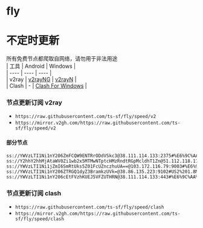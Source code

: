 # fly
# 不定时更新
所有免费节点都爬取自网络，请勿用于非法用途  
|  工具  | Android  | Windows  |  
|  ----  | ----   | ----  |  
| v2ray  | [v2rayNG](https://github.com/2dust/v2rayNG/releases) | [v2rayN](https://github.com/2dust/v2rayN/releases) |  
| Clash  | - | [Clash For Windows](https://github.com/2dust/clashN/releases) | 
  
### 节点更新订阅  v2ray
- `https://raw.githubusercontent.com/ts-sf/fly/speed/v2`  
- `https://mirror.v2gh.com/https://raw.githubusercontent.com/ts-sf/fly/speed/v2`  

#### 部分节点  
``` 
ss://YWVzLTI1Ni1nY206ZmFCQW9ENTRrODdVSkc3@38.111.114.133:2375#%E6%9C%AA%E7%9F%A52%201.9MB%2Fs
ss://Y2hhY2hhMjAtaWV0Zi1wb2x5MTMwNTptcHMzRndtRGpMcldhT1Zn@51.112.118.115:443#%E6%9C%AA%E7%9F%A53%20112.5KB%2Fs
ss://YWVzLTI1Ni1jZmI6SmRtUks5Z01FcUZnczhuUA==@103.172.116.79:9003#%E6%9C%AA%E7%9F%A56%201.3MB%2Fs
ss://YWVzLTI1Ni1nY206ZTRGQ1dyZ3BramkzUVk=@38.86.135.223:9102#US2%201.8MB%2Fs
ss://YWVzLTI1Ni1nY206cEtFVzhKUEJ5VFZUTHRN@38.111.114.133:443#%E6%9C%AA%E7%9F%A515%201.9MB%2Fs
```
### 节点更新订阅  clash
- `https://raw.githubusercontent.com/ts-sf/fly/speed/clash`  
- `https://mirror.v2gh.com/https://raw.githubusercontent.com/ts-sf/fly/speed/clash`  


